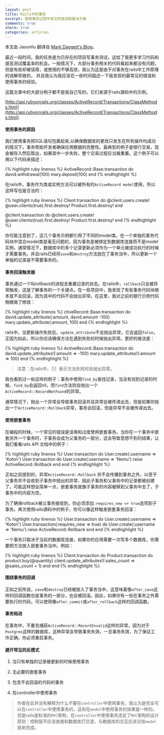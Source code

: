 ```yaml
---
layout: post
title: Rails中的事务
excerpt: 使用事务过程中常见的错误和解决方案
comments: true
share: true
categories: articles
---
```


本文由 Jasonliu 翻译自 [Mark Daggett's Blog](http://markdaggett.com/blog/2011/12/01/transactions-in-rails/)。

最近一段时间，我的任务是为已存在的项目写事务测试，这给了我更多学习代码和提高测试覆盖率的机会。一般情况下，大部分事务相关的代码看起来都没有问题，但是有些却被误用，或使用的不够高效，我认为这是由于对事务在rails中工作原理的误解导致的， 并且我认为我应该花一些时间描述一下我发现的最常见的错误和使用事务的经验。

这篇文章中的大部分例子都不是我自己写的，它们来源于rails源码中的示例。

[http://api.rubyonrails.org/classes/ActiveRecord/Transactions/ClassMethods.html](http://api.rubyonrails.org/classes/ActiveRecord/Transactions/ClassMethods.html)

#### 使用事务的原因

我们使用事务把SQL语句包裹起来,以确保数据库的更改只发生在所有操作均成功的情况下。事务帮助开发者确保应用数据的完整性。最典型的例子是银行交易，现金被存入然后取出，如果其中一步失败，整个交易过程应当被重置。这个例子可以用以下代码来描述：

{% highlight ruby linenos %}
ActiveRecord::Base.transaction do
  david.withdrawal(100)
  mary.deposit(100)
end
{% endhighlight %}

在rails中，事务作为类或实例方法可以被所有的`ActiveRecord model`使用，所以这样写也是合法的：

{% highlight ruby linenos %}
Client.transaction do
  @client.users.create!
  @user.clients(true).first.destroy!
  Product.first.destroy!
end

@client.transaction do
  @client.users.create!
  @user.clients(true).first.destroy!
  Product.first.destroy!
end
{% endhighlight %}

你可能注意到了，这几个事务示例都引用了不同的model类。在一个单独的事务代码块中混合model类是毫无问题的，因为事务是被绑定到数据库连接而不是model实例。通常情况下，数据库中的多个记录更新必须作为一个单元被成功执行的时候才需要事务。并且rails已经将`save`和`destroy`方法放在了事务当中，所以更新一个单独的记录是不需要事务的。

#### 事务回滚触发器

事务通过一个叫rollback的进程去重置记录的状态。在rails中，`rollback`只会被异常触发，这是了解事务的一个关键点。在一些项目中，我发现了有些事务代码块根本就不会回滚，因为其中的代码不会抛出异常。在这里，我对之前的银行示例代码稍微做了修改：

{% highlight ruby linenos %}
ctiveRecord::Base.transaction do
  david.update_attribute(:amount, david.amount -100)
  mary.update_attribute(:amount, 100)
end
{% endhighlight %}

rails中，当更新操作失败后，`update_attribute`不会抛出异常，它会返回`false`，正因为如此，所以你应该确保方法在遇到失败的时候抛出异常。更好的做法是：

{% highlight ruby linenos %}
ActiveRecord::Base.transaction do
  david.update_attributes!(:amount => -100)
  mary.update_attributes!(:amount => 100)
end
{% endhighlight %}

> 注意：在rails中，［!］表示方法失败时会抛出异常。

我也看到过一些这样的例子：事务中使用`find_by`查找记录，当没有找到记录的时候，`find_by`会返回nil，而`find`方法则会抛出一个`ActiveRecord::RecordNotFound`的异常。

通常情况下，抛出一个异常会导致事务回滚并且异常会被传递出去，但是如果你抛出一个`ActiveRecord::Rollback`异常，事务会回滚，但是异常不会被传递出去。


#### 使用嵌套事务

在编程的时候，一个常见的错误是误用和过度使用嵌套事务。当你在一个事务中嵌套另外一个事务时，子事务会成为父事务的一部分，这会导致意想不到的结果，让我们看看rails API 文档中的例子：

{% highlight ruby linenos %}
User.transaction do
  User.create(:username => 'Kotori')
  User.transaction do
    User.create(:username => 'Nemu')
    raise ActiveRecord::Rollback
  end
end
{% endhighlight %}

正如之前提到的，异常`ActiveRecord::Rollback` 并不会传播到事务之外，以至于父事务并不会收到子事务中抛出的异常，因此子事务和父事务中的记录都被创建了。可能这样想会简单一点，嵌套事务就像子事务的内容被移到父事务中去了，子事务中的内容为空。

为了确保rollback被父事务接收到，你必须添加`:requires_new => true`选项到子事务。再次使用rails源码中的例子，你可以像这样触发嵌套事务回滚：

{% highlight ruby linenos %}
User.transaction do
  User.create(:username => 'Kotori')
  User.transaction(:requires_new => true) do
    User.create(:username => 'Nemu')
    raise ActiveRecord::Rollback
  end
end
{% endhighlight %}

一个事务只取决于当前的数据库连接，如果你的应用需要一次写多个数据库，你需要把方法放入嵌套事务当中。例如：

{% highlight ruby linenos %}
Client.transaction do
  Product.transaction do
    product.buy(@quantity)
    client.update_attributes!(:sales_count => @sales_count + 1)
  end
end
{% endhighlight %}

#### 围绕事务的回调

正如之前所说，`save`和`destroy`已经被放入了事务当中，这意味着像`after_save`这样的回调函数也是事务的一部分，也会被回滚。因此，如果你有一些在事务之外需要执行的代码，可以使用像`after_commit`或`after_rollback`这样的回调函数。

#### 事务陷进

在事务中，不要去捕获`ActiveRecord::RecordInvalid`这样的异常，因为对于`Postgres`这样的数据库，这种异常会导致事务失效。一旦事务失效，为了保证工作正确，你必须重启事务。

#### 避开常见的反模式

1. 当只有单独的记录被更新的时候使用事务

2. 无必要的嵌套事务

3. 包含不会回滚的代码的事务

4. 在controller中使用事务

> 作者在此并没有解释为什么不要在`controller`中使用事务。我认为是完全可以在`controller`中使用事务的，这和在`model`中使用事务的效果是一样的。但是rails是标准的`MVC`架构，在`controller`中使用事务违反了`MVC`架构的设计原则：控制层不应该直接和数据库打交道，与数据库的交互应该交给`model`层来完成。